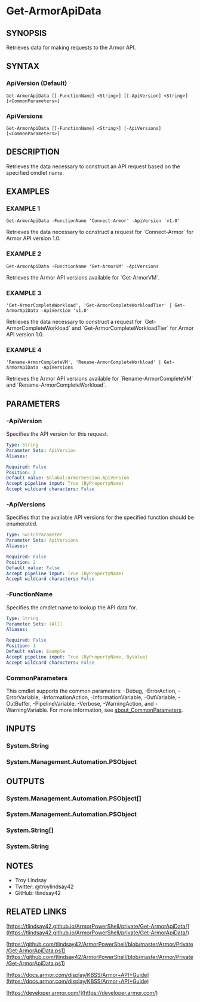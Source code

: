 # Get-ArmorApiData

## SYNOPSIS
Retrieves data for making requests to the Armor API.

## SYNTAX

### ApiVersion (Default)
```
Get-ArmorApiData [[-FunctionName] <String>] [[-ApiVersion] <String>] [<CommonParameters>]
```

### ApiVersions
```
Get-ArmorApiData [[-FunctionName] <String>] [-ApiVersions] [<CommonParameters>]
```

## DESCRIPTION
Retrieves the data necessary to construct an API request based on the specified
cmdlet name.

## EXAMPLES

### EXAMPLE 1
```
Get-ArmorApiData -FunctionName 'Connect-Armor' -ApiVersion 'v1.0'
```

Retrieves the data necessary to construct a request for \`Connect-Armor\` for
Armor API version 1.0.

### EXAMPLE 2
```
Get-ArmorApiData -FunctionName 'Get-ArmorVM' -ApiVersions
```

Retrieves the Armor API versions available for \`Get-ArmorVM\`.

### EXAMPLE 3
```
'Get-ArmorCompleteWorkload', 'Get-ArmorCompleteWorkloadTier' | Get-ArmorApiData -ApiVersion 'v1.0'
```

Retrieves the data necessary to construct a request for
\`Get-ArmorCompleteWorkload\` and \`Get-ArmorCompleteWorkloadTier\` for Armor API
version 1.0.

### EXAMPLE 4
```
'Rename-ArmorCompleteVM', 'Rename-ArmorCompleteWorkload' | Get-ArmorApiData -ApiVersions
```

Retrieves the Armor API versions available for \`Rename-ArmorCompleteVM\` and
\`Rename-ArmorCompleteWorkload\`.

## PARAMETERS

### -ApiVersion
Specifies the API version for this request.

```yaml
Type: String
Parameter Sets: ApiVersion
Aliases:

Required: False
Position: 2
Default value: $Global:ArmorSession.ApiVersion
Accept pipeline input: True (ByPropertyName)
Accept wildcard characters: False
```

### -ApiVersions
Specifies that the available API versions for the specified function should be
enumerated.

```yaml
Type: SwitchParameter
Parameter Sets: ApiVersions
Aliases:

Required: False
Position: 2
Default value: False
Accept pipeline input: True (ByPropertyName)
Accept wildcard characters: False
```

### -FunctionName
Specifies the cmdlet name to lookup the API data for.

```yaml
Type: String
Parameter Sets: (All)
Aliases:

Required: False
Position: 1
Default value: Example
Accept pipeline input: True (ByPropertyName, ByValue)
Accept wildcard characters: False
```

### CommonParameters
This cmdlet supports the common parameters: -Debug, -ErrorAction, -ErrorVariable, -InformationAction, -InformationVariable, -OutVariable, -OutBuffer, -PipelineVariable, -Verbose, -WarningAction, and -WarningVariable. For more information, see [about_CommonParameters](http://go.microsoft.com/fwlink/?LinkID=113216).

## INPUTS

### System.String
### System.Management.Automation.PSObject
## OUTPUTS

### System.Management.Automation.PSObject[]
### System.Management.Automation.PSObject
### System.String[]
### System.String
## NOTES
- Troy Lindsay
- Twitter: @troylindsay42
- GitHub: tlindsay42

## RELATED LINKS

[https://tlindsay42.github.io/ArmorPowerShell/private/Get-ArmorApiData/](https://tlindsay42.github.io/ArmorPowerShell/private/Get-ArmorApiData/)

[https://github.com/tlindsay42/ArmorPowerShell/blob/master/Armor/Private/Get-ArmorApiData.ps1](https://github.com/tlindsay42/ArmorPowerShell/blob/master/Armor/Private/Get-ArmorApiData.ps1)

[https://docs.armor.com/display/KBSS/Armor+API+Guide](https://docs.armor.com/display/KBSS/Armor+API+Guide)

[https://developer.armor.com/](https://developer.armor.com/)

